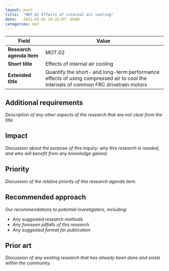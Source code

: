 ```yaml
---
layout: post
title:  "MOT.02 Effects of internal air cooling"
date:   2021-03-02 19:22:07 -0500
categories: mot
---
```


| Field  | Value |
| ------------- | ------------- |
| **Research agenda item**  | MOT.02  |
| **Short title**  | Effects of internal air cooling  |
| **Extended title**  | Quantify the short- and long-term performance effects of using compressed air to cool the internals of common FRC drivetrain motors  |

## Additional requirements
_Description of any other aspects of the research that are not clear from the title._

## Impact
_Discussion about the purpose of this inquiry: why this research is needed, and who will benefit from any knowledge gained._

## Priority
_Discussion of the relative priority of this research agenda item._

## Recommended approach
_Our recommendations to potential investigators, including:_
- _Any suggested research methods_
- _Any foreseen pitfalls of this research_
- _Any suggested format for publication_

## Prior art
_Discussion of any existing research that has already been done and exists within the community._
